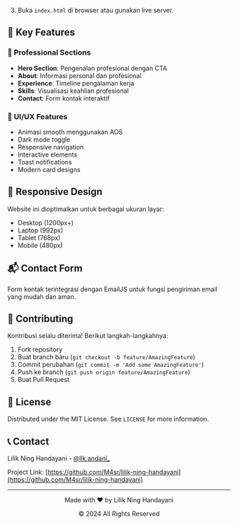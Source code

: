 
3. Buka `index.html` di browser atau gunakan live server.

## 🌟 Key Features

### 💼 Professional Sections
- **Hero Section**: Pengenalan profesional dengan CTA
- **About**: Informasi personal dan profesional
- **Experience**: Timeline pengalaman kerja
- **Skills**: Visualisasi keahlian profesional
- **Contact**: Form kontak interaktif

### 🎨 UI/UX Features
- Animasi smooth menggunakan AOS
- Dark mode toggle
- Responsive navigation
- Interactive elements
- Toast notifications
- Modern card designs

## 📱 Responsive Design

Website ini dioptimalkan untuk berbagai ukuran layar:
- Desktop (1200px+)
- Laptop (992px)
- Tablet (768px)
- Mobile (480px)

## 📬 Contact Form

Form kontak terintegrasi dengan EmailJS untuk fungsi pengiriman email yang mudah dan aman.

## 🤝 Contributing

Kontribusi selalu diterima! Berikut langkah-langkahnya:

1. Fork repository
2. Buat branch baru (`git checkout -b feature/AmazingFeature`)
3. Commit perubahan (`git commit -m 'Add some AmazingFeature'`)
4. Push ke branch (`git push origin feature/AmazingFeature`)
5. Buat Pull Request

## 📄 License

Distributed under the MIT License. See `LICENSE` for more information.

## 📞 Contact

Lilik Ning Handayani - [@llk.andani_](https://www.instagram.com/llk.andani_/)

Project Link: [https://github.com/M4sr/lilik-ning-handayani](https://github.com/M4sr/lilik-ning-handayani)

---
<div align="center">
  <p>Made with ❤️ by Lilik Ning Handayani</p>
  <p>© 2024 All Rights Reserved</p>
</div>
